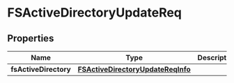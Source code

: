 # FSActiveDirectoryUpdateReq

## Properties
Name | Type | Description | Notes
------------ | ------------- | ------------- | -------------
**fsActiveDirectory** | [**FSActiveDirectoryUpdateReqInfo**](FSActiveDirectoryUpdateReqInfo.md) |  | 
